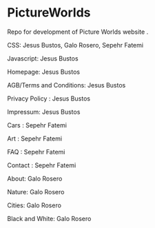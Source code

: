 # PictureWorlds
Repo for development of Picture Worlds website . 

CSS: Jesus Bustos, Galo Rosero, Sepehr Fatemi

Javascript: Jesus Bustos 

Homepage: Jesus Bustos

AGB/Terms and Conditions: Jesus Bustos

Privacy Policy : Jesus Bustos

Impressum: Jesus Bustos

Cars : Sepehr Fatemi

Art : Sepehr Fatemi

FAQ : Sepehr Fatemi 

Contact : Sepehr Fatemi

About: Galo Rosero

Nature: Galo Rosero

Cities: Galo Rosero

Black and White: Galo Rosero
